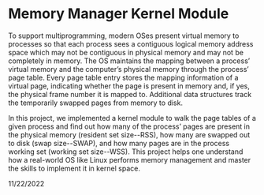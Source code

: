 # Memory Manager Kernel Module

To support multiprogramming, modern OSes present virtual memory to processes so that each process
sees a contiguous logical memory address space which may not be contiguous in physical memory and
may not be completely in memory. The OS maintains the mapping between a process’ virtual memory
and the computer’s physical memory through the process’ page table. Every page table entry stores the
mapping information of a virtual page, indicating whether the page is present in memory and, if yes, the
physical frame number it is mapped to. Additional data structures track the temporarily swapped pages
from memory to disk.


In this project, we implemented a kernel module to walk the page tables of a given process and find
out how many of the process’ pages are present in the physical memory (resident set size--RSS), how
many are swapped out to disk (swap size--SWAP), and how many pages are in the process working set
(working set size--WSS). This project helps one understand how a real-world OS like Linux performs memory management and
master the skills to implement it in kernel space.


11/22/2022

